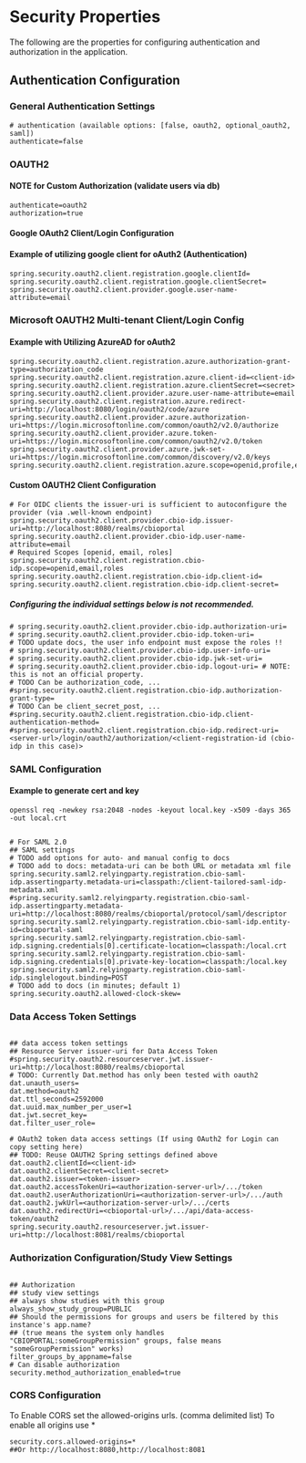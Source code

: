 # Security Properties

The following are the properties for configuring authentication and authorization in the application.

## Authentication Configuration

### General Authentication Settings

```properties
# authentication (available options: [false, oauth2, optional_oauth2, saml])
authenticate=false
```
### OAUTH2
#### NOTE for Custom Authorization (validate users via db) 
```properties
authenticate=oauth2
authorization=true
```
#### Google OAuth2 Client/Login Configuration

#### Example of utilizing google client for oAuth2 (Authentication)
```properties
spring.security.oauth2.client.registration.google.clientId=
spring.security.oauth2.client.registration.google.clientSecret=
spring.security.oauth2.client.provider.google.user-name-attribute=email
```

### Microsoft OAUTH2 Multi-tenant Client/Login Config
#### Example with Utilizing AzureAD for oAuth2
```properties
spring.security.oauth2.client.registration.azure.authorization-grant-type=authorization_code
spring.security.oauth2.client.registration.azure.client-id=<client-id>
spring.security.oauth2.client.registration.azure.clientSecret=<secret>
spring.security.oauth2.client.provider.azure.user-name-attribute=email
spring.security.oauth2.client.registration.azure.redirect-uri=http://localhost:8080/login/oauth2/code/azure
spring.security.oauth2.client.provider.azure.authorization-uri=https://login.microsoftonline.com/common/oauth2/v2.0/authorize
spring.security.oauth2.client.provider.azure.token-uri=https://login.microsoftonline.com/common/oauth2/v2.0/token
spring.security.oauth2.client.provider.azure.jwk-set-uri=https://login.microsoftonline.com/common/discovery/v2.0/keys
spring.security.oauth2.client.registration.azure.scope=openid,profile,email
```
#### Custom OAUTH2 Client Configuration

```properties
# For OIDC clients the issuer-uri is sufficient to autoconfigure the provider (via .well-known endpoint)
spring.security.oauth2.client.provider.cbio-idp.issuer-uri=http://localhost:8080/realms/cbioportal
spring.security.oauth2.client.provider.cbio-idp.user-name-attribute=email
# Required Scopes [openid, email, roles] 
spring.security.oauth2.client.registration.cbio-idp.scope=openid,email,roles
spring.security.oauth2.client.registration.cbio-idp.client-id=
spring.security.oauth2.client.registration.cbio-idp.client-secret=
```

##### Configuring the individual settings below is not recommended.
```properties
# spring.security.oauth2.client.provider.cbio-idp.authorization-uri=
# spring.security.oauth2.client.provider.cbio-idp.token-uri=
# TODO update docs, the user info endpoint must expose the roles !!
# spring.security.oauth2.client.provider.cbio-idp.user-info-uri=
# spring.security.oauth2.client.provider.cbio-idp.jwk-set-uri=
# spring.security.oauth2.client.provider.cbio-idp.logout-uri= # NOTE: this is not an official property.
# TODO Can be authorization_code, ...
#spring.security.oauth2.client.registration.cbio-idp.authorization-grant-type=
# TODO Can be client_secret_post, ...
#spring.security.oauth2.client.registration.cbio-idp.client-authentication-method=
#spring.security.oauth2.client.registration.cbio-idp.redirect-uri=<server-url>/login/oauth2/authorization/<client-registration-id (cbio-idp in this case)>
```

### SAML Configuration
#### Example to generate cert and key 
```shell
openssl req -newkey rsa:2048 -nodes -keyout local.key -x509 -days 365 -out local.crt
```

```properties

# For SAML 2.0
## SAML settings
# TODO add options for auto- and manual config to docs
# TODO add to docs: metadata-uri can be both URL or metadata xml file
spring.security.saml2.relyingparty.registration.cbio-saml-idp.assertingparty.metadata-uri=classpath:/client-tailored-saml-idp-metadata.xml
#spring.security.saml2.relyingparty.registration.cbio-saml-idp.assertingparty.metadata-uri=http://localhost:8080/realms/cbioportal/protocol/saml/descriptor
spring.security.saml2.relyingparty.registration.cbio-saml-idp.entity-id=cbioportal-saml
spring.security.saml2.relyingparty.registration.cbio-saml-idp.signing.credentials[0].certificate-location=classpath:/local.crt
spring.security.saml2.relyingparty.registration.cbio-saml-idp.signing.credentials[0].private-key-location=classpath:/local.key
spring.security.saml2.relyingparty.registration.cbio-saml-idp.singlelogout.binding=POST
# TODO add to docs (in minutes; default 1)
spring.security.oauth2.allowed-clock-skew=
```
### Data Access Token Settings

```properties

## data access token settings
## Resource Server issuer-uri for Data Access Token
#spring.security.oauth2.resourceserver.jwt.issuer-uri=http://localhost:8080/realms/cbioportal
# TODO: Currently Dat.method has only been tested with oauth2
dat.unauth_users=
dat.method=oauth2
dat.ttl_seconds=2592000
dat.uuid.max_number_per_user=1
dat.jwt.secret_key=
dat.filter_user_role=

# OAuth2 token data access settings (If using OAuth2 for Login can copy setting here)
## TODO: Reuse OAUTH2 Spring settings defined above
dat.oauth2.clientId=<client-id>
dat.oauth2.clientSecret=<client-secret>
dat.oauth2.issuer=<token-issuer>
dat.oauth2.accessTokenUri=<authorization-server-url>/.../token
dat.oauth2.userAuthorizationUri=<authorization-server-url>/.../auth
dat.oauth2.jwkUrl=<authorization-server-url>/.../certs
dat.oauth2.redirectUri=<cbioportal-url>/.../api/data-access-token/oauth2
spring.security.oauth2.resourceserver.jwt.issuer-uri=http://localhost:8081/realms/cbioportal

```
### Authorization Configuration/Study View Settings

```properties

## Authorization
## study view settings
## always show studies with this group
always_show_study_group=PUBLIC
## Should the permissions for groups and users be filtered by this instance's app.name?
## (true means the system only handles "CBIOPORTAL:someGroupPermission" groups, false means "someGroupPermission" works)
filter_groups_by_appname=false
# Can disable authorization
security.method_authorization_enabled=true
```

### CORS Configuration
To Enable CORS set the allowed-origins urls. (comma delimited list)
To enable all origins use *
```properties
security.cors.allowed-origins=*
##Or http://localhost:8080,http://localhost:8081
```
